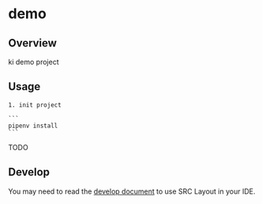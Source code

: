 # demo

## Overview

ki demo project

## Usage

    1. init project
    
    ```
    pipenv install
    ```

TODO

## Develop

You may need to read the [develop document](./docs/development.md) to use SRC Layout in your IDE.
